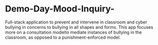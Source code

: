 # Demo-Day-Mood-Inquiry-
Full-stack application to prevent and intervene in classroom and cyber bullying in concerns to bullying in all shapes and forms.
This app focuses more on a consultation modelto mediate instances of bullying in the classroom, as opposed to a punishment-enforced model. 
